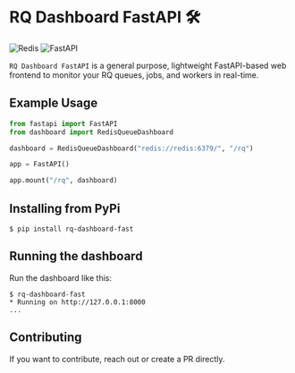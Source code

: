 # RQ Dashboard FastAPI <span>&#x1F6E0;</span>

![Redis](https://img.shields.io/badge/redis-%23DD0031.svg?style=for-the-badge&logo=redis&logoColor=white) 
![FastAPI](https://img.shields.io/badge/FastAPI-005571?style=for-the-badge&logo=fastapi)


`RQ Dashboard FastAPI` is a general purpose, lightweight FastAPI-based web frontend to monitor your RQ queues, jobs, and workers in real-time. 

## Example Usage
```python
from fastapi import FastAPI
from dashboard import RedisQueueDashboard

dashboard = RedisQueueDashboard("redis://redis:6379/", "/rq")

app = FastAPI()

app.mount("/rq", dashboard)
```

## Installing from PyPi
```
$ pip install rq-dashboard-fast
```

## Running the dashboard
Run the dashboard like this:
```
$ rq-dashboard-fast
* Running on http://127.0.0.1:8000
...
```

## Contributing
If you want to contribute, reach out or create a PR directly. 
